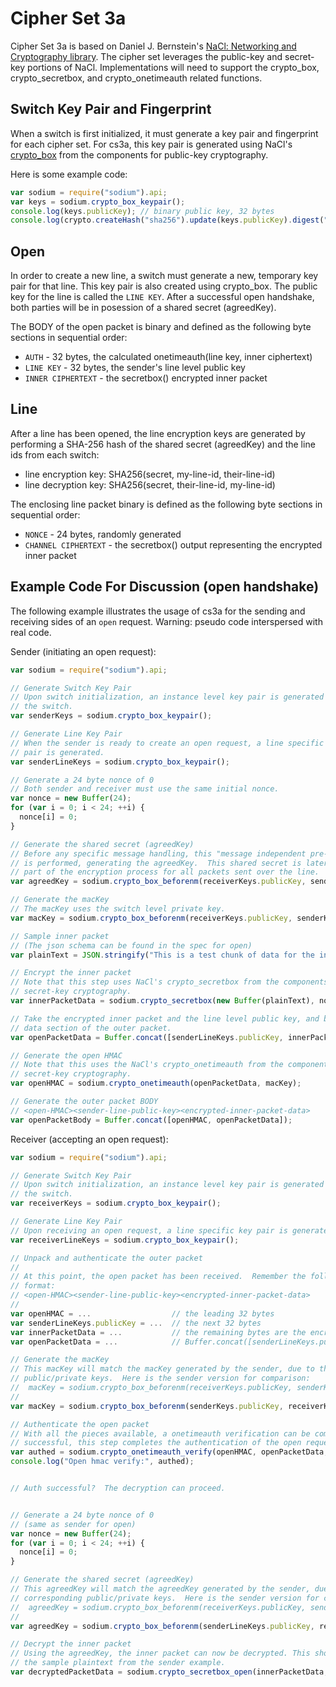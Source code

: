 Cipher Set 3a
============

Cipher Set 3a is based on Daniel J. Bernstein's [NaCl: Networking and Cryptography library](http://nacl.cr.yp.to/index.html).  The cipher set leverages the public-key and secret-key portions of NaCl.  Implementations will need to support the crypto_box, crypto_secretbox, and crypto_onetimeauth related functions.


## Switch Key Pair and Fingerprint
When a switch is first initialized, it must generate a key pair and fingerprint for each cipher set.  For cs3a, this key pair is generated using NaCl's [crypto_box](http://nacl.cr.yp.to/box.html) from the components for public-key cryptography.

Here is some example code:
```js
var sodium = require("sodium").api;
var keys = sodium.crypto_box_keypair();
console.log(keys.publicKey); // binary public key, 32 bytes
console.log(crypto.createHash("sha256").update(keys.publicKey).digest("hex")); // fingerprint
```

## Open

In order to create a new line, a switch must generate a new, temporary key pair for that line.  This key pair is also created using crypto_box.  The public key for the line is called the `LINE KEY`.  After a successful open handshake, both parties will be in posession of a shared secret (agreedKey).

The BODY of the open packet is binary and defined as the following byte sections in sequential order:

* `AUTH` - 32 bytes, the calculated onetimeauth(line key, inner ciphertext)
* `LINE KEY` - 32 bytes, the sender's line level public key
* `INNER CIPHERTEXT` - the secretbox() encrypted inner packet

## Line

After a line has been opened, the line encryption keys are generated by performing a SHA-256 hash of the shared secret (agreedKey) and the line ids from each switch:

* line encryption key: SHA256(secret, my-line-id, their-line-id)
* line decryption key: SHA256(secret, their-line-id, my-line-id)

The enclosing line packet binary is defined as the following byte sections in sequential order:

* `NONCE` - 24 bytes, randomly generated
* `CHANNEL CIPHERTEXT` - the secretbox() output representing the encrypted inner packet


## Example Code For Discussion (open handshake)

The following example illustrates the usage of cs3a for the sending and receiving sides of an `open` request.  Warning: pseudo code interspersed with real code.

Sender (initiating an open request):
```js
var sodium = require("sodium").api;

// Generate Switch Key Pair
// Upon switch initialization, an instance level key pair is generated for
// the switch.
var senderKeys = sodium.crypto_box_keypair();

// Generate Line Key Pair
// When the sender is ready to create an open request, a line specific key
// pair is generated.
var senderLineKeys = sodium.crypto_box_keypair();

// Generate a 24 byte nonce of 0
// Both sender and receiver must use the same initial nonce.
var nonce = new Buffer(24);
for (var i = 0; i < 24; ++i) {
  nonce[i] = 0;
}

// Generate the shared secret (agreedKey)
// Before any specific message handling, this "message independent pre-computaion"
// is performed, generating the agreedKey.  This shared secret is later used as a
// part of the encryption process for all packets sent over the line.
var agreedKey = sodium.crypto_box_beforenm(receiverKeys.publicKey, senderLineKeys.secretKey);

// Generate the macKey
// The macKey uses the switch level private key.
var macKey = sodium.crypto_box_beforenm(receiverKeys.publicKey, senderKeys.secretKey);

// Sample inner packet
// (The json schema can be found in the spec for open)
var plainText = JSON.stringify("This is a test chunk of data for the inner packet. it would have JSON and a payload of the sender publicKey");

// Encrypt the inner packet
// Note that this step uses NaCl's crypto_secretbox from the components for
// secret-key cryptography.
var innerPacketData = sodium.crypto_secretbox(new Buffer(plainText), nonce, agreedKey);

// Take the encrypted inner packet and the line level public key, and build the
// data section of the outer packet.
var openPacketData = Buffer.concat([senderLineKeys.publicKey, innerPacketData]);

// Generate the open HMAC
// Note that this uses the NaCl's crypto_onetimeauth from the components for
// secret-key cryptography.
var openHMAC = sodium.crypto_onetimeauth(openPacketData, macKey);

// Generate the outer packet BODY
// <open-HMAC><sender-line-public-key><encrypted-inner-packet-data>
var openPacketBody = Buffer.concat([openHMAC, openPacketData]);

```


Receiver (accepting an open request):
```js
var sodium = require("sodium").api;

// Generate Switch Key Pair
// Upon switch initialization, an instance level key pair is generated for
// the switch.
var receiverKeys = sodium.crypto_box_keypair();

// Generate Line Key Pair
// Upon receiving an open request, a line specific key pair is generated.
var receiverLineKeys = sodium.crypto_box_keypair();

// Unpack and authenticate the outer packet
//
// At this point, the open packet has been received.  Remember the following
// format:
// <open-HMAC><sender-line-public-key><encrypted-inner-packet-data>
//
var openHMAC = ...                  // the leading 32 bytes 
var senderLineKeys.publicKey = ...  // the next 32 bytes
var innerPacketData = ...           // the remaining bytes are the encrypted inner packet data
var openPacketData = ...            // Buffer.concat([senderLineKeys.publicKey, innerPacketData]);

// Generate the macKey
// This macKey will match the macKey generated by the sender, due to the corresponding
// public/private keys.  Here is the sender version for comparison:
//  macKey = sodium.crypto_box_beforenm(receiverKeys.publicKey, senderKeys.secretKey);
//
var macKey = sodium.crypto_box_beforenm(senderKeys.publicKey, receiverKeys.secretKey);

// Authenticate the open packet
// With all the pieces available, a onetimeauth verification can be completed.  If
// successful, this step completes the authentication of the open request.
var authed = sodium.crypto_onetimeauth_verify(openHMAC, openPacketData, macKey) === 0 ;
console.log("Open hmac verify:", authed);


// Auth successful?  The decryption can proceed.


// Generate a 24 byte nonce of 0
// (same as sender for open)
var nonce = new Buffer(24);
for (var i = 0; i < 24; ++i) {
  nonce[i] = 0;
}

// Generate the shared secret (agreedKey)
// This agreedKey will match the agreedKey generated by the sender, due to the
// corresponding public/private keys.  Here is the sender version for comparison:
//  agreedKey = sodium.crypto_box_beforenm(receiverKeys.publicKey, senderLineKeys.secretKey);
//
var agreedKey = sodium.crypto_box_beforenm(senderLineKeys.publicKey, receiverKeys.secretKey);

// Decrypt the inner packet
// Using the agreedKey, the inner packet can now be decrypted. This should match
// the sample plaintext from the sender example.
var decryptedPacketData = sodium.crypto_secretbox_open(innerPacketData, nonce, agreedKey);

```

